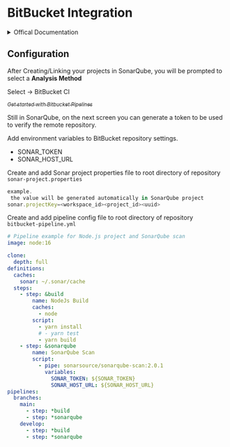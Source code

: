 # BitBucket Integration

<details>

<summary>
Offical Documentation
</summary>

[SonarQube Bitbucket Intergration](https://docs.sonarsource.com/sonarqube/latest/devops-platform-integration/bitbucket-integration/bitbucket-cloud-integration/)

From the SonarQube dashbroad you'll be prompted for the following items:

- [Bitbucket OAuth consumer](https://support.atlassian.com/bitbucket-cloud/docs/use-oauth-on-bitbucket-cloud/)

- [Bitbucket Username](https://bitbucket.org/account/settings/)

- [BitBucket App Password](https://bitbucket.org/account/settings/app-passwords/)

> ☝️ Once successful you'll have an option to create a project from the  repositories hosted on your [Bitbucket](https://bitbucket.org)

</details>

## Configuration

After Creating/Linking your projects in SonarQube, you will be prompted to select a **Analysis Method**

Select -> BitBucket CI

[<sub>*Get started with Bitbucket Pipelines*</sub>](https://support.atlassian.com/bitbucket-cloud/docs/get-started-with-bitbucket-pipelines/)

Still in SonarQube, on the next screen you can generate a token to be used to verify the remote repository.

Add environment variables to BitBucket repository settings.

- SONAR_TOKEN
- SONAR_HOST_URL

Create and add Sonar project properties file to root directory of repository  
  `sonar-project.properties`

```javascript
example. 
 the value will be generated automatically in SonarQube project
sonar.projectKey=<workspace_id><project_id><uuid>

```

Create and add pipeline config file to root directory of repository  
  `bitbucket-pipeline.yml`

```yaml
# Pipeline example for Node.js project and SonarQube scan
image: node:16

clone:
  depth: full
definitions:
  caches:
    sonar: ~/.sonar/cache
  steps:
    - step: &build
        name: NodeJs Build
        caches:
          - node
        script:
          - yarn install
          # - yarn test
          - yarn build
    - step: &sonarqube
        name: SonarQube Scan
        script:
          - pipe: sonarsource/sonarqube-scan:2.0.1
            variables:
              SONAR_TOKEN: ${SONAR_TOKEN}
              SONAR_HOST_URL: ${SONAR_HOST_URL}
pipelines:
  branches:
    main:
      - step: *build
      - step: *sonarqube
    develop:
      - step: *build
      - step: *sonarqube
```
